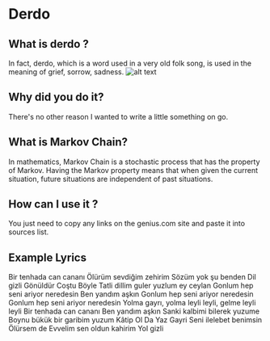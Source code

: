 # Derdo
## What is derdo ? 
In fact, derdo, which is a word used in a very old folk song, is used in the meaning of grief, sorrow, sadness.
![alt text](https://artwork-cdn.7static.com/static/img/sleeveart/00/053/928/0005392850_350.jpg)

## Why did you do it?
There's no other reason I wanted to write a little something on go.

## What is Markov Chain?
In mathematics, Markov Chain is a stochastic process that has the property of Markov. Having the Markov property means that when given the current situation, future situations are independent of past situations.

## How can I use it ? 
You just need to copy any links on the genius.com site and paste it into sources list.

## Example Lyrics

Bir tenhada can cananı
Ölürüm sevdiğim zehirim
Sözüm yok şu benden
Dil gizli
Gönüldür Coştu Böyle
Tatli dillim guler yuzlum ey ceylan
Gonlum hep seni ariyor neredesin
Ben yandım aşkın
Gonlum hep seni ariyor neredesin
Gonlum hep seni ariyor neredesin
Yolma gayrı, yolma leyli leyli, gelme leyli leyli
Bir tenhada can cananı
Ben yandım aşkın
Sanki kalbimi bilerek yuzume
Boynu bükük bir garibim yuzum
Kâtip Ol Da Yaz Gayri
Seni ilelebet benimsin
Ölürsem de
Evvelim sen oldun kahirim
Yol gizli
